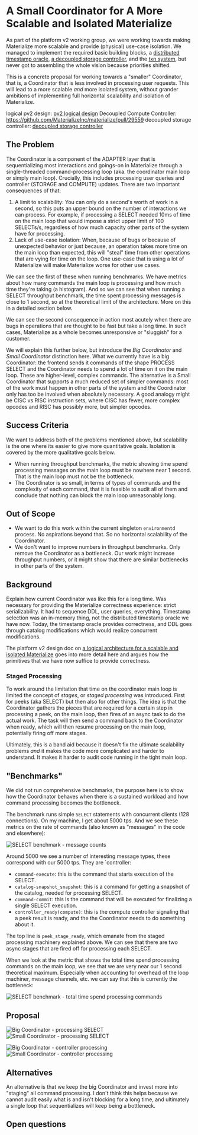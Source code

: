 # A Small Coordinator for A More Scalable and Isolated Materialize

As part of the platform v2 working group, we were working towards making
Materialize more scalable and provide (physical) use-case isolation. We managed
to implement the required basic building blocks, a [distributed timestamp
oracle](doc/developer/design/20230921_distributed_ts_oracle.md), [a decoupled
storage
controller](doc/developer/design/20240117_decoupled_storage_controller.md), and
the [txn system](doc/developer/design/20230705_v2_txn_management.md), but never
got to assembling the whole vision because priorities shifted.

This is a concrete proposal for working towards a "smaller" Coordinator, that
is, a Coordinator that is less involved in processing user requests. This will
lead to a more scalable _and_ more isolated system, without grander ambitions
of implementing full horizontal scalability and isolation of Materialize.


logical pv2 design: [pv2 logical design](doc/developer/design/20231127_pv2_uci_logical_architecture.md)
Decoupled Compute Controller: https://github.com/MaterializeInc/materialize/pull/29559
decoupled storage controller: [decoupled storage controller](doc/developer/design/20240117_decoupled_storage_controller.md)

## The Problem

The Coordinator is a component of the ADAPTER layer that is sequentializing
most interactions and goings-on in Materialize through a single-threaded
command-processing loop (aka. the coordinator main loop or simply main loop).
Crucially, this includes processing user queries and controller (STORAGE and
COMPUTE) updates. There are two important consequences of that:

1. A limit to scalability: You can only do a second's worth of work in a
   second, so this puts an upper bound on the number of interactions we can
   process. For example, if processing a SELECT needed 10ms of time on the main
   loop that would impose a strict upper limit of 100 SELECTs/s, regardless of
   how much capacity other parts of the system have for processing.
2. Lack of use-case isolation: When, because of bugs or because of unexpected
   behavior or just because, an operation takes more time on the main loop than
   expected, this will "steal" time from other operations that are vying for
   time on the loop. One use-case that is using a lot of Materialize will make
   Materialize worse for other use cases.

We can see the first of these when running benchmarks. We have metrics about
how many commands the main loop is processing and how much time they're taking
(a histogram). And so we can see that when running a SELECT throughput
benchmark, the time spent processing messages is close to 1 second, so at the
theoretical limit of the architecture. More on this in a detailed section
below.

We can see the second consequence in action most acutely when there are bugs in
operations that are thought to be fast but take a long time. In such cases,
Materialize as a whole becomes unresponsive or "sluggish" for a customer.

We will explain this further below, but introduce the _Big Coordinator_ and
_Small Coordinator_ distinction here. What we currently have is a big
Coordinator: the frontend sends it commands of the shape PROCESS SELECT and the
Coordinator needs to spend a lot of time on it on the main loop. These are
higher-level, complex commands. The alternative is a Small Coordinator that
supports a much reduced set of simpler commands: most of the work must happen
in other parts of the system and the Coordinator only has too be involved when
absolutely necessary. A good analogy might be CISC vs RISC instruction sets,
where CISC has fewer, more complex opcodes and RISC has possibly more, but
simpler opcodes.

## Success Criteria

We want to address both of the problems mentioned above, but scalability is the
one where its easier to give more quantitative goals. Isolation is covered by
the more qualitative goals below.

- When running throughput benchmarks, the metric showing time spend processing
  messages on the main loop must be nowhere near 1 second. That is the main
  loop must not be the bottleneck.
- The Coordinator is so small, in terms of types of commands and the complexity
  of each command, that it is feasible to audit all of them and conclude that
  nothing can block the main loop unreasonably long.

## Out of Scope

- We want to do this work within the current singleton `environmentd` process.
  No aspirations beyond that. So no horizontal scalability of the Coordinator.
- We don't want to improve numbers in throughput benchmarks. Only remove the
  Coordinator as a bottleneck. Our work might increase throughput numbers, or
  it might show that there are similar bottlenecks in other parts of the
  system.

## Background

Explain how current Coordinator was like this for a long time. Was necessary
for providing the Materialize correctness experience: strict serializability.
It had to sequence DDL, user queries, everything. Timestamp selection was an
in-memory thing, not the distributed timestamp oracle we have now. Today, the
timestamp oracle provides correctness, and DDL goes through catalog
modifications which would realize concurrent modifications.

The platform v2 design doc on [a logical architecture for a scalable and
isolated
Materialize](doc/developer/design/20231127_pv2_uci_logical_architecture.md)
goes into more detail here and argues how the primitives that we have now
suffice to provide correctness.

### Staged Processing

To work around the limitation that time on the coordinator main loop is limited
the concept of _stages_, or _staged processing_ was introduced. First for peeks
(aka SELECT) but then also for other things. The idea is that the Coordinator
gathers the pieces that are required for a certain step in processing a peek,
on the main loop, then fires of an async task to do the actual work. The task
will then send a command back to the Coordinator when ready, which will then
resume processing on the main loop, potentially firing off more stages.

Ultimately, this is a band aid because it doesn't fix the ultimate scalability
problems _and_ it makes the code more complicated and harder to understand. It
makes it harder to audit code running in the tight main loop.

## "Benchmarks"

We did not run comprehensive benchmarks, the purpose here is to show how the
Coordinator behaves when there is a sustained workload and how command
processing becomes the bottleneck.

The benchmark runs simple `SELECT` statements with concurrent clients (128
connections). On my machine, I get about 5000 tps. And we see these metrics on
the rate of commands (also known as "messages" in the code and elsewhere):

![SELECT benchmark - message counts](./static/a_small_coordinator/select-metrics-message-count.png)

Around 5000 we see a number of interesting message types, these correspond with
our 5000 tps. They are `controller:

- `command-execute`: this is the command that starts execution of the SELECT.
- `catalog-snapshot_snapshot`: this is a command for getting a snapshot of the
  catalog, needed for processing SELECT.
- `command-commit`: this is the command that will be executed for finalizing a
  single SELECT execution.
- `controller_ready(compute)`: this is the compute controller signaling that a
  peek result is ready, and the the Coordinator needs to do something about it.

The top line is `peek_stage_ready`, which emanate from the staged processing
machinery explained above. We can see that there are two async stages that are
fired off for processing each SELECT.

When we look at the metric that shows the total time spend processing commands
on the main loop, we see that we are very near our 1 second theoretical
maximum. Especially when accounting for overhead of the loop machiner, message
channels, etc. we can say that this is currently the bottleneck:

![SELECT benchmark - total time spend processing commands](./static/a_small_coordinator/select-metrics-message-time-total.png)

## Proposal

![Big Coordinator - processing SELECT](./static/a_small_coordinator/big-coord-select.png)
![Small Coordinator - processing SELECT](./static/a_small_coordinator/small-coord-select.png)

![Big Coordinator - controller processing](./static/a_small_coordinator/big-coord-controller.png)
![Small Coordinator - controller processing](./static/a_small_coordinator/small-coord-controller.png)

## Alternatives

An alternative is that we keep the big Coordinator and invest more into
"staging" all command processing. I don't think this helps because we cannot
audit easily what is and isn't blocking for a long time, and ultimately a
single loop that sequentializes will keep being a bottleneck.

## Open questions
